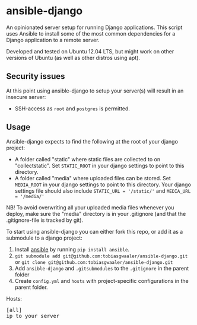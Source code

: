 ansible-django
==============

An opinionated server setup for running Django applications. 
This script uses Ansible to install some of the most common dependencies for a Django application to a remote server.

Developed and tested on Ubuntu 12.04 LTS, but might work on other versions of Ubuntu (as well as other distros using apt).

## Security issues ##
At this point using ansible-django to setup your server(s) will result in an insecure server:
- SSH-access as ``root`` and ``postgres`` is permitted.

## Usage ##

Ansible-django expects to find the following at the root of your django project:
- A folder called "static" where static files are collected to on "collectstatic". Set ``STATIC_ROOT`` in your django settings to point to this directory.
- A folder called "media" where uploaded files can be stored. Set ``MEDIA_ROOT`` in your django settings to point to this directory.
Your django settings file should also include ``STATIC_URL = '/static/'``
and ``MEDIA_URL = '/media/'``

NB! To avoid overwriting all your uploaded media files whenever you deploy, make sure the "media" directory is in your .gitignore (and that the .gitignore-file is tracked by git).

To start using ansible-django you can either fork this repo, or add it as a submodule to a django project:
1. Install [ansible](http://www.ansibleworks.com/) by running ``pip install ansible``.
2. ``git submodule add git@github.com:tobiasgwaaler/ansible-django.git`` or ``git clone git@github.com:tobiasgwaaler/ansible-django.git``
3. Add ``ansible-django`` and ``.gitsubmodules`` to the ``.gitignore`` in the parent folder
4. Create ``config.yml`` and ``hosts`` with project-specific configurations in the parent folder.

Hosts:
<pre>[all]
ip to your server</pre>
 





